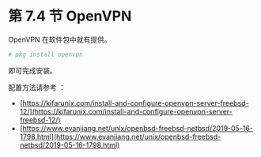 # 第 7.4 节 OpenVPN

OpenVPN 在软件包中就有提供。

```sh
# pkg install openvpn
```

即可完成安装。

配置方法请参考 ：

- [https://kifarunix.com/install-and-configure-openvpn-server-freebsd-12/](https://kifarunix.com/install-and-configure-openvpn-server-freebsd-12/)
- [https://www.evanjiang.net/unix/openbsd-freebsd-netbsd/2019-05-16-1798.html](https://www.evanjiang.net/unix/openbsd-freebsd-netbsd/2019-05-16-1798.html)
